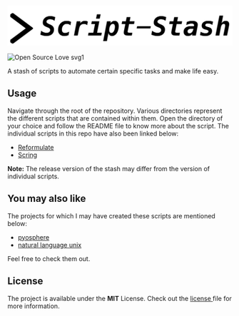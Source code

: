 ![Header](.resources/hero.png)

![Open Source Love svg1](https://badges.frapsoft.com/os/v1/open-source.svg?v=103)  

A stash of scripts to automate certain specific tasks and make life easy.

## Usage
Navigate through the root of the repository. Various directories represent the different scripts that are contained within them.
Open the directory of your choice and follow the README file to know more about the script.
The individual scripts in this repo have also been linked below:
- [Reformulate](https://github.com/vedantpuri/script-stash/tree/master/Reformulate)
- [Scring](https://github.com/vedantpuri/script-stash/tree/master/Scring)

**Note:** The release version of the stash may differ from the version of individual scripts.

## You may also like
The projects for which I may have created these scripts are mentioned below:
- [pyosphere](https://github.com/vedantpuri/pyosphere)
- [natural language unix](https://github.com/mayankk2308/natural-language-unix)  

Feel free to check them out.

## License
 The project is available under the **MIT** License. Check out the [license ](https://github.com/vedantpuri/script-stash/blob/master/LICENSE.md) file for more information.
